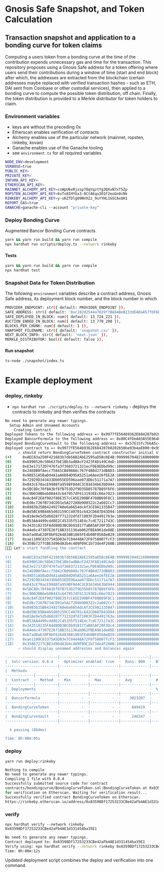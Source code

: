 # Gnosis Safe Snapshot, and Token Calculation
## Transaction snapshot and application to a bonding curve for token claims
Computing a users token from a bonding curve at the time of the contribution expends unnecessary gas and time for the transaction. This repository proposes using a Gnosis Safe address for a token offering where users send their contributions during a window of time (start and end block) after which, the addresses are extracted from the blockchain (certain addresses maybe replaced with verified transaction hashes - such as ETH, DAI sent from Coinbase or other custodial services), then applied to a bonding curve to compute the possible token distribution, off chain. Finally, the token distribution is provided to a Merkle distributor for token holders to claim.

### Environment variables
* keys are without the preceding 0x
* Etherscan enables verification of contracts
* Alchemy enables use of the particular network (mainnet, ropsten, rinkeby, kovan)
* Ganache enables use of the Ganache tooling
* see `environment.ts` for all required variables
```sh
NODE_ENV=development
VERBOSE=true
PUBLIC_KEY=
PRIVATE_KEY=
INFURA_API_KEY=
ETHERSCAN_API_KEY=
MAINNET_ALCHEMY_API_KEY=csWpU6xRjxsp7OqYqztYg3QXxN7xT5Zp
ROPSTEN_ALCHEMY_API_KEY=6sTx8IHYGx3-8CtAEqu3O1F2eoGn0cNk
RINKEBY_ALCHEMY_API_KEY=y-sKZfDlgO9NVXZz_9sYYHL1GSCAxQH1
REPORT_GAS=true
GANACHE=ganache-cli --account "private-key"
```

### Deploy Bonding Curve
Augmented Bancor Bonding Curve contracts.
```sh
yarn && yarn run build && yarn run compile
npx hardhat run scripts/deploy.ts --network rinkeby
```
#### Tests
```sh
yarn && yarn run build && yarn run compile
npx hardhat test
```

### Snapshot Data for Token Distribution
The following `environment` variables describe a contract address, Gnosis Safe address, its deployment block number, and the block number in which 
```sh
PROVIDER_ENDPOINT: str({ default: PROVIDER_ENDPOINT }),
SAFE_ADDRESS: str({ default: '0xc102d2544a7029f7BA04BeB133dEADaA57fDF6b4' }),
SAFE_DEPLOYED_IN_BLOCK: num({ default: 13_724_221 }),
AUCTION_ENDED_IN_BLOCK: num({ default: 13_770_208 }),
BLOCKS_PER_CHUNK: num({ default: 1 }),
SNAPSHOT_FILENAME: str({ default: 'snapshot.csv' }),
NEXT_BLOCK_INFO: str({ default: 'next.json' }),
MERKLE_DISTRIBUTOR: bool({ default: false }),
```
#### Run snapshot
```sh
ts-node ./snapshot/index.ts
```

# Example deployment
### deploy, rinkeby
* `npx hardhat run ./scripts/deploy.ts --network rinkeby` - deploys the contracts to rinkeby and then verifies the contracts

```sh
No need to generate any newer typings.
  Setup Admin and Unnamed Accounts
    Creating Contract
Deployed Tokens to the following address => 0x9977fE56469362E684207b0202b58be93b4aE800
Deployed BancorFormula to the following address => 0x80C4fDeA03A55E964beD7F38EC3200fd110Cc767
Deployed BondingCurveVault to the following address => 0x57E15fc7bbA5c416aAd2f29d6412D272d7a3A695
deployed contract to => 0x9977fE56469362E684207b0202b58be93b4aE800:0x9977fE56469362E684207b0202b58be93b4aE800 (wei)
      ✓ should return BondingCurveToken contract constructor initial state
(+)     0xAEC83a250F421683b7db56B2AbE2595aD5Bc0E4B:9999967048216000000000
(0)     0x6990520c50b637bE1Bb3a4BAcF2423FAD149CdeD:10000000000000000000000
(1)     0xE3e17172D7476fa3f3683721321ecFDE8EDbd99c:10000000000000000000000
(2)     0x24E0B0fAecc75841CB898A8c767F4B8d273dB8D3:10000000000000000000000
(3)     0x98E51A5BaDd4A1aA6D84D95A5251a6Aee26fEE2A:10000000000000000000000
(4)     0x72929D343433Db055ED596aae073Dbc51171a7A7:10000000000000000000000
(5)     0x043cE78acE9988fa9598F0d4C3C01634b63bD944:10000000000000000000000
(6)     0x5BC8Dc70f8A3bf8fB753D2f9D35D85787B89f6F6:10000000000000000000000
(7)     0xc9D030B6eb08443c647957dF613193EEc66e7023:10000000000000000000000
(8)     0xAc84F2E8f902f80E357cCA5E290BF4700B69F8C1:10000000000000000000000
(9)     0xEd6c726fB734CD91e5A27288b900322c2a602Cc7:10000000000000000000000
(10)    0x8983b25B6424927A0e6a6654dcAf3CE9A1335B47:10000000000000000000000
(11)    0xBd5BC69B4465d03159CC40701c642CD687D43D94:10000000000000000000000
(12)    0x818e9e5d5d60287f71232dfd71003F2D4491763e:10000000000000000000000
(13)    0xB53AA4499cdd8E2C45335f514E4c7cdC7211743C:10000000000000000000000
(14)    0x343518235FAdd80D3BCDb91817faBA5AF20F3Dc4:10000000000000000000000
(15)    0xA4e6c47307E26f18B331136ab062FBEA961de08E:10000000000000000000000
(16)    0xb7ad0aE20F8bF6264838B1865FE4b0BF0568eB29:10000000000000000000000
(17)    0xae1100C83375A5D03e7C04448A72F0758007fcF3:10000000000000000000000
(18)    0x358b7277CBE3d96dA3b4c489F09C1b73de4F260B:10000000000000000000000
🎉🎉🎉 Let's start fondling the contract
      
(+)     0xAEC83a250F421683b7db56B2AbE2595aD5Bc0E4B:9999967048216000000000
(0)     0x6990520c50b637bE1Bb3a4BAcF2423FAD149CdeD:10000000000000000000000
(1)     0xE3e17172D7476fa3f3683721321ecFDE8EDbd99c:10000000000000000000000
(2)     0x24E0B0fAecc75841CB898A8c767F4B8d273dB8D3:10000000000000000000000
(3)     0x98E51A5BaDd4A1aA6D84D95A5251a6Aee26fEE2A:10000000000000000000000
(4)     0x72929D343433Db055ED596aae073Dbc51171a7A7:10000000000000000000000
(5)     0x043cE78acE9988fa9598F0d4C3C01634b63bD944:10000000000000000000000
(6)     0x5BC8Dc70f8A3bf8fB753D2f9D35D85787B89f6F6:10000000000000000000000
(7)     0xc9D030B6eb08443c647957dF613193EEc66e7023:10000000000000000000000
(8)     0xAc84F2E8f902f80E357cCA5E290BF4700B69F8C1:10000000000000000000000
(9)     0xEd6c726fB734CD91e5A27288b900322c2a602Cc7:10000000000000000000000
(10)    0x8983b25B6424927A0e6a6654dcAf3CE9A1335B47:10000000000000000000000
(11)    0xBd5BC69B4465d03159CC40701c642CD687D43D94:10000000000000000000000
(12)    0x818e9e5d5d60287f71232dfd71003F2D4491763e:10000000000000000000000
(13)    0xB53AA4499cdd8E2C45335f514E4c7cdC7211743C:10000000000000000000000
(14)    0x343518235FAdd80D3BCDb91817faBA5AF20F3Dc4:10000000000000000000000
(15)    0xA4e6c47307E26f18B331136ab062FBEA961de08E:10000000000000000000000
(16)    0xb7ad0aE20F8bF6264838B1865FE4b0BF0568eB29:10000000000000000000000
(17)    0xae1100C83375A5D03e7C04448A72F0758007fcF3:10000000000000000000000
(18)    0x358b7277CBE3d96dA3b4c489F09C1b73de4F260B:10000000000000000000000
      ✓ should display unnamed addresses and balances again

·-----------------------|---------------------------|-------------|-----------------------------·
|  Solc version: 0.8.4  ·  Optimizer enabled: true  ·  Runs: 800  ·  Block limit: 12450000 gas  │
························|···························|·············|······························
|  Methods                                                                                      │
·············|··········|·············|·············|·············|···············|··············
|  Contract  ·  Method  ·  Min        ·  Max        ·  Avg        ·  # calls      ·  usd (avg)  │
·············|··········|·············|·············|·············|···············|··············
|  Deployments          ·                                         ·  % of limit   ·             │
························|·············|·············|·············|···············|··············
|  BancorFormula        ·          -  ·          -  ·    3023207  ·       24.3 %  ·          -  │
························|·············|·············|·············|···············|··············
|  BondingCurveToken    ·          -  ·          -  ·     849419  ·        6.8 %  ·          -  │
························|·············|·············|·············|···············|··············
|  BondingCurveVault    ·          -  ·          -  ·     246347  ·          2 %  ·          -  │
·-----------------------|-------------|-------------|-------------|---------------|-------------·

  4 passing (864ms)

Time: 0h:00m:05s                                                                                 
```

### deploy
`yarn run deploy:rinkeby  `
```sh
Nothing to compile
No need to generate any newer typings.
Compiling 1 file with 0.8.4
Successfully submitted source code for contract
contracts/bondingcurve/BondingCurveToken.sol:BondingCurveToken at 0x83598Df17253233CBe42aFb4AE1d331454ba35E1
for verification on Etherscan. Waiting for verification result...
Successfully verified contract BondingCurveToken on Etherscan.
https://rinkeby.etherscan.io/address/0x83598Df17253233CBe42aFb4AE1d331454ba35E1#code
```

### verify 
` npx hardhat verify --network rinkeby 0x83598Df17253233CBe42aFb4AE1d331454ba35E1 `
```sh
No need to generate any newer typings.
Contract deployed to: 0x83598Df17253233CBe42aFb4AE1d331454ba35E1
Verify using: npx hardhat verify --network rinkeby 0x83598Df17253233CBe42aFb4AE1d331454ba35E1 
Time: 0h:00m:12s     
```

Updated deployment script combines the deploy and verification into one command.